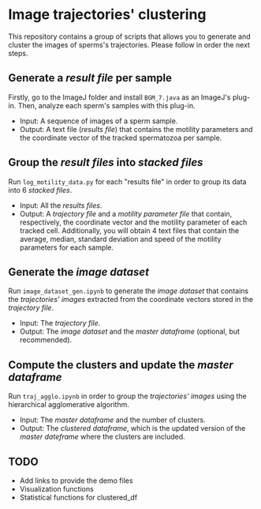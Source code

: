 # Image trajectories' clustering

This repository contains a group of scripts that allows you to generate and cluster the images of sperms's trajectories. Please follow in order the next steps.

## Generate a *result file* per sample

Firstly, go to the ImageJ folder and install ```BGM_7.java``` as an ImageJ's plug-in. Then, analyze each sperm's samples with this plug-in.
- Input: A sequence of images of a sperm sample.
- Output: A text file (*results file*) that contains the motility parameters and the coordinate vector of the tracked spermatozoa per sample. 

## Group the *result files* into *stacked files*

Run ```log_motility_data.py``` for each "results file"  in order to group its data into 6 *stacked files*.
- Input: All the *results files*.
- Output: A *trajectory file* and a *motility parameter file* that contain, respectively, the coordinate vector and the motility parameter of each tracked cell. Additionally, you will obtain 4 text files that contain the average, median, standard deviation and speed of the motility parameters for each sample.

## Generate the *image dataset*

Run ```image_dataset_gen.ipynb``` to generate the *image dataset* that contains the *trajectories' images* extracted from the coordinate vectors stored in the *trajectory file*.
- Input: The *trajectory file*.
- Output: The *image dataset* and the *master dataframe* (optional, but recommended).

## Compute the clusters and update the *master dataframe*

Run ```traj_agglo.ipynb``` in order to group the *trajectories' images* using the hierarchical agglomerative algorithm.
- Input: The *master dataframe* and the number of clusters.
- Output: The *clustered dataframe*, which is the updated version of the *master dateframe* where the clusters are included.

## TODO

- Add links to provide the demo files
- Visualization functions
- Statistical functions for clustered_df
